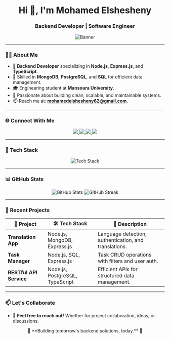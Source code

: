 <!-- Header -->
<h1 align="center">Hi 👋, I'm Mohamed Elshesheny</h1>
<h3 align="center">Backend Developer | Software Engineer</h3>

<!-- Banner Image -->
<p align="center">
  <img src="https://i.imgur.com/4ASafy0.png" alt="Banner" />
</p>

---

### 👨‍💻 **About Me**
- 🚀 **Backend Developer** specializing in **Node.js**, **Express.js**, and **TypeScript**.
- 💾 Skilled in **MongoDB**, **PostgreSQL**, and **SQL** for efficient data management.
- 🎓 Engineering student at **Mansoura University**.
- 🌱 Passionate about building clean, scalable, and maintainable systems.
- 📫 Reach me at: **[mohamedelshesheny62@gmail.com](mailto:mohamedelshesheny62@gmail.com)**.

---

### 🌐 **Connect With Me**
<p align="center">
  <a href="https://www.linkedin.com/in/mohamed-elshesheiny-72b618100/" target="_blank">
    <img src="https://img.shields.io/badge/LinkedIn-%230077B5.svg?style=for-the-badge&logo=linkedin&logoColor=white" />
  </a>
  <a href="https://codeforces.com/profile/Sheno47" target="_blank">
    <img src="https://img.shields.io/badge/Codeforces-%23F26C4F.svg?style=for-the-badge&logo=codeforces&logoColor=white" />
  </a>
  <a href="https://www.instagram.com/sheno_o7/" target="_blank">
    <img src="https://img.shields.io/badge/Instagram-%23E4405F.svg?style=for-the-badge&logo=instagram&logoColor=white" />
  </a>
  <a href="https://twitter.com/Mo_zakaria7" target="_blank">
    <img src="https://img.shields.io/badge/Twitter-%231DA1F2.svg?style=for-the-badge&logo=twitter&logoColor=white" />
  </a>
</p>

---

### 🚀 **Tech Stack**
<p align="center">
  <img src="https://skillicons.dev/icons?i=nodejs,express,typescript,mongodb,postgresql,sql,git,linux,postman,python" alt="Tech Stack" />
</p>

---

### 📊 **GitHub Stats**
<p align="center">
  <img src="https://github-readme-stats.vercel.app/api?username=Mohamed-Elshesheny&show_icons=true&theme=radical" alt="GitHub Stats" />
  <img src="https://github-readme-streak-stats.herokuapp.com/?user=Mohamed-Elshesheny&theme=radical" alt="GitHub Streak" />
</p>

---

### 🔧 **Recent Projects**
| 🚀 **Project**          | 🛠️ **Tech Stack**                  | 🌟 **Description**                                      |
|-------------------------|----------------------------------|--------------------------------------------------------|
| **Translation App**     | Node.js, MongoDB, Express.js    | Language detection, authentication, and translations. |
| **Task Manager**        | Node.js, SQL, Express.js        | Task CRUD operations with filters and user auth.      |
| **RESTful API Service** | Node.js, PostgreSQL, TypeScript | Efficient APIs for structured data management.        |

---

### 📫 **Let's Collaborate**
- 💬 **Feel free to reach out!** Whether for project collaboration, ideas, or discussions.

<p align="center">🚀 **Building tomorrow's backend solutions, today.** 🚀</p>
